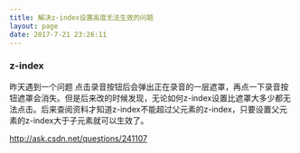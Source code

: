 ```yaml
---
title: 解决z-index设置高度无法生效的问题
layout: page
date: 2017-7-21 23:26:11
---
```


### z-index
昨天遇到一个问题 点击录音按钮后会弹出正在录音的一层遮罩，再点一下录音按钮遮罩会消失。但是后来改的时候发现，无论如何z-index设置比遮罩大多少都无法点击。后来查阅资料才知道z-index不能超过父元素的z-index，只要设置父元素的z-index大于子元素就可以生效了。

  
http://ask.csdn.net/questions/241107
